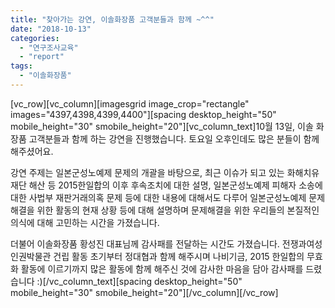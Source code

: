 ```yaml
---
title: "찾아가는 강연, 이솔화장품 고객분들과 함께 ~^^"
date: "2018-10-13"
categories: 
  - "연구조사교육"
  - "report"
tags: 
  - "이솔화장품"
---
```


\[vc\_row\]\[vc\_column\]\[imagesgrid image\_crop="rectangle" images="4397,4398,4399,4400"\]\[spacing desktop\_height="50" mobile\_height="30" smobile\_height="20"\]\[vc\_column\_text\]10월 13일, 이솔 화장품 고객분들과 함께 하는 강연을 진행했습니다. 토요일 오후인데도 많은 분들이 함께 해주셨어요.

강연 주제는 일본군성노예제 문제의 개괄을 바탕으로, 최근 이슈가 되고 있는 화해치유재단 해산 등 2015한일합의 이후 후속조치에 대한 설명, 일본군성노예제 피해자 소송에 대한 사법부 재판거래의혹 문제 등에 대한 내용에 대해서도 다루어 일본군성노예제 문제해결을 위한 활동의 현재 상황 등에 대해 설명하며 문제해결을 위한 우리들의 본질적인 의식에 대해 고민하는 시간을 가졌습니다.

더불어 이솔화장품 황성진 대표님께 감사패를 전달하는 시간도 가졌습니다. 전쟁과여성인권박물관 건립 활동 초기부터 정대협과 함께 해주시며 나비기금, 2015 한일합의 무효화 활동에 이르기까지 많은 활동에 함께 해주신 것에 감사한 마음을 담아 감사패를 드렸습니다 :)\[/vc\_column\_text\]\[spacing desktop\_height="50" mobile\_height="30" smobile\_height="20"\]\[/vc\_column\]\[/vc\_row\]
